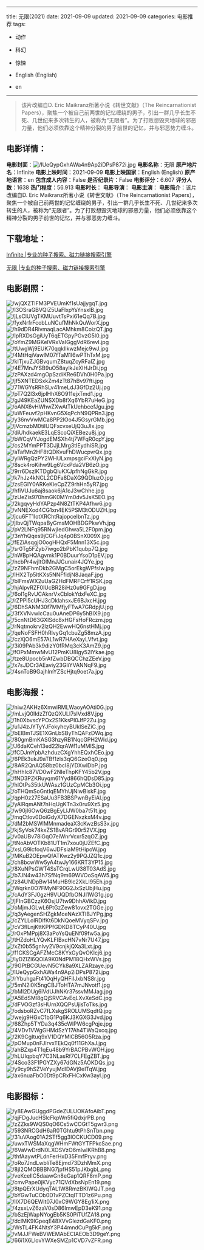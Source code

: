 
---
title: 无限(2021)
date: 2021-09-09
updated: 2021-09-09
categories: 电影推荐
tags:
- 动作
- 科幻
- 惊悚

- English (English)
- en
---


> 该片改编自D. Eric Maikranz所著小说《转世文献》（The Reincarnationist Papers），聚焦一个被自己前两世的记忆缠绕的男子，引出一群几乎长生不死、几世纪来多次转生的人，被称为“无限者”。为了打败想毁灭地球的邪恶力量，他们必须依靠这个精神分裂的男子前世的记忆，并与邪恶势力缠斗。

## **电影详情**：

**电影封面**：<img src="https://image.tmdb.org/t/p/w200/lUeQypGxhAWa4n9Ap2iDPsP872i.jpg" alt="/lUeQypGxhAWa4n9Ap2iDPsP872i.jpg" title="/lUeQypGxhAWa4n9Ap2iDPsP872i.jpg">
**电影名称**：无限
**原产地片名**：Infinite
**电影上映时间**：2021-09-09
**电影上映国家**：English (English)
**原产地语言**：en
**包含成人内容**：False
**是否纪录片**：False
**电影评分**：6.607
**评分人数**：1638
**热门程度**：56.913
**电影时长**：
**电影导演**：
**电影主演**：
**电影简介**：该片改编自D. Eric Maikranz所著小说《转世文献》（The Reincarnationist Papers），聚焦一个被自己前两世的记忆缠绕的男子，引出一群几乎长生不死、几世纪来多次转生的人，被称为“无限者”。为了打败想毁灭地球的邪恶力量，他们必须依靠这个精神分裂的男子前世的记忆，并与邪恶势力缠斗。

## **下载地址**：
[Infinite |专业的种子搜索、磁力链接搜索引擎](https://movie.amd794.com:2083/?search=Infinite&ordering=&mode=match_phrase&page_size=10&page=1)

[无限 |专业的种子搜索、磁力链接搜索引擎](https://movie.amd794.com:2083/?search=%E6%97%A0%E9%99%90&ordering=&mode=match_phrase&page_size=10&page=1)
 

## **电影剧照**：
<img src="https://image.tmdb.org/t/p/original/wjQXZTlFM3PVEUmKf1sUajjygqT.jpg" alt="/wjQXZTlFM3PVEUmKf1sUajjygqT.jpg" title="/wjQXZTlFM3PVEUmKf1sUajjygqT.jpg"><img src="https://image.tmdb.org/t/p/original/l3OSraGBVQIZ5UaFlxpYsYnsxlB.jpg" alt="/l3OSraGBVQIZ5UaFlxpYsYnsxlB.jpg" title="/l3OSraGBVQIZ5UaFlxpYsYnsxlB.jpg"><img src="https://image.tmdb.org/t/p/original/jLsClUVgTKMUuvtTsPxi61eQq7B.jpg" alt="/jLsClUVgTKMUuvtTsPxi61eQq7B.jpg" title="/jLsClUVgTKMUuvtTsPxi61eQq7B.jpg"><img src="https://image.tmdb.org/t/p/original/fyxNrfrFcobLuNCufMhNkQuWorX.jpg" alt="/fyxNrfrFcobLuNCufMhNkQuWorX.jpg" title="/fyxNrfrFcobLuNCufMhNkQuWorX.jpg"><img src="https://image.tmdb.org/t/p/original/h9dDR4RivmaqLacAMhkm8CoizQT.jpg" alt="/h9dDR4RivmaqLacAMhkm8CoizQT.jpg" title="/h9dDR4RivmaqLacAMhkm8CoizQT.jpg"><img src="https://image.tmdb.org/t/p/original/lpRXDsGgiUyT6qETGpyPGvzG5I0.jpg" alt="/lpRXDsGgiUyT6qETGpyPGvzG5I0.jpg" title="/lpRXDsGgiUyT6qETGpyPGvzG5I0.jpg"><img src="https://image.tmdb.org/t/p/original/oYmZ9MGKeIVRxVaIGggVdR6revI.jpg" alt="/oYmZ9MGKeIVRxVaIGggVdR6revI.jpg" title="/oYmZ9MGKeIVRxVaIGggVdR6revI.jpg"><img src="https://image.tmdb.org/t/p/original/tUwgWj9EUK70qqkIlkwzMejc9wJ.jpg" alt="/tUwgWj9EUK70qqkIlkwzMejc9wJ.jpg" title="/tUwgWj9EUK70qqkIlkwzMejc9wJ.jpg"><img src="https://image.tmdb.org/t/p/original/4MtHqiVawlM07fTaM1I6wPThTxM.jpg" alt="/4MtHqiVawlM07fTaM1I6wPThTxM.jpg" title="/4MtHqiVawlM07fTaM1I6wPThTxM.jpg"><img src="https://image.tmdb.org/t/p/original/kITjxuZJGBvqumZ8tuqZcyRFaIZ.jpg" alt="/kITjxuZJGBvqumZ8tuqZcyRFaIZ.jpg" title="/kITjxuZJGBvqumZ8tuqZcyRFaIZ.jpg"><img src="https://image.tmdb.org/t/p/original/4E7MnJYSB9uO58aylkJeXIHJrDi.jpg" alt="/4E7MnJYSB9uO58aylkJeXIHJrDi.jpg" title="/4E7MnJYSB9uO58aylkJeXIHJrDi.jpg"><img src="https://image.tmdb.org/t/p/original/zPAXzd4mgOpSzdiKRe6DVh0H0Pa.jpg" alt="/zPAXzd4mgOpSzdiKRe6DVh0H0Pa.jpg" title="/zPAXzd4mgOpSzdiKRe6DVh0H0Pa.jpg"><img src="https://image.tmdb.org/t/p/original/jf5XNTEDSxkZm4zTt87hBv97fti.jpg" alt="/jf5XNTEDSxkZm4zTt87hBv97fti.jpg" title="/jf5XNTEDSxkZm4zTt87hBv97fti.jpg"><img src="https://image.tmdb.org/t/p/original/71WGYsRRhSLv41meLdJ3GfDz2Uj.jpg" alt="/71WGYsRRhSLv41meLdJ3GfDz2Uj.jpg" title="/71WGYsRRhSLv41meLdJ3GfDz2Uj.jpg"><img src="https://image.tmdb.org/t/p/original/pT7Q2l3x6jplHhX6O911ejxTmd1.jpg" alt="/pT7Q2l3x6jplHhX6O911ejxTmd1.jpg" title="/pT7Q2l3x6jplHhX6O911ejxTmd1.jpg"><img src="https://image.tmdb.org/t/p/original/gJ49KEaZUNSXDb8fXq6YbR7uHeG.jpg" alt="/gJ49KEaZUNSXDb8fXq6YbR7uHeG.jpg" title="/gJ49KEaZUNSXDb8fXq6YbR7uHeG.jpg"><img src="https://image.tmdb.org/t/p/original/oANX6vHWhwZXwAtTkUehbcefJgu.jpg" alt="/oANX6vHWhwZXwAtTkUehbcefJgu.jpg" title="/oANX6vHWhwZXwAtTkUehbcefJgu.jpg"><img src="https://image.tmdb.org/t/p/original/uWFeuvf2pHKvnG5XqPchN9QPRn3.jpg" alt="/uWFeuvf2pHKvnG5XqPchN9QPRn3.jpg" title="/uWFeuvf2pHKvnG5XqPchN9QPRn3.jpg"><img src="https://image.tmdb.org/t/p/original/y36nvVwMCa8PP2lOo4J5GsyrGMb.jpg" alt="/y36nvVwMCa8PP2lOo4J5GsyrGMb.jpg" title="/y36nvVwMCa8PP2lOo4J5GsyrGMb.jpg"><img src="https://image.tmdb.org/t/p/original/jVcmzbM0tiIUQFxcvxeUjQ3uJIx.jpg" alt="/jVcmzbM0tiIUQFxcvxeUjQ3uJIx.jpg" title="/jVcmzbM0tiIUQFxcvxeUjQ3uJIx.jpg"><img src="https://image.tmdb.org/t/p/original/diUhdkaekE3LqEScoQiXEBezu8j.jpg" alt="/diUhdkaekE3LqEScoQiXEBezu8j.jpg" title="/diUhdkaekE3LqEScoQiXEBezu8j.jpg"><img src="https://image.tmdb.org/t/p/original/bWCqVYJogdEMSXh4tj7WFqR0cpY.jpg" alt="/bWCqVYJogdEMSXh4tj7WFqR0cpY.jpg" title="/bWCqVYJogdEMSXh4tj7WFqR0cpY.jpg"><img src="https://image.tmdb.org/t/p/original/cs2MYmPPT3DJjLMrg3tIEydhiSR.jpg" alt="/cs2MYmPPT3DJjLMrg3tIEydhiSR.jpg" title="/cs2MYmPPT3DJjLMrg3tIEydhiSR.jpg"><img src="https://image.tmdb.org/t/p/original/aTafMn2HF8tQDKvuFhDWucpvrQx.jpg" alt="/aTafMn2HF8tQDKvuFhDWucpvrQx.jpg" title="/aTafMn2HF8tQDKvuFhDWucpvrQx.jpg"><img src="https://image.tmdb.org/t/p/original/ylWRgQzPY2WHULxmpsgciFxXIyN.jpg" alt="/ylWRgQzPY2WHULxmpsgciFxXIyN.jpg" title="/ylWRgQzPY2WHULxmpsgciFxXIyN.jpg"><img src="https://image.tmdb.org/t/p/original/8sck4roKihw9Lg6VcxPda2VB6zO.jpg" alt="/8sck4roKihw9Lg6VcxPda2VB6zO.jpg" title="/8sck4roKihw9Lg6VcxPda2VB6zO.jpg"><img src="https://image.tmdb.org/t/p/original/9rr6DszlKTDgbQluKXJpfhNgGkR.jpg" alt="/9rr6DszlKTDgbQluKXJpfhNgGkR.jpg" title="/9rr6DszlKTDgbQluKXJpfhNgGkR.jpg"><img src="https://image.tmdb.org/t/p/original/k7hJz4kNCL2CDFa8DaXG9QDIuzO.jpg" alt="/k7hJz4kNCL2CDFa8DaXG9QDIuzO.jpg" title="/k7hJz4kNCL2CDFa8DaXG9QDIuzO.jpg"><img src="https://image.tmdb.org/t/p/original/zsEGIY0ARKeKieCpZZ9rhHn5yR7.jpg" alt="/zsEGIY0ARKeKieCpZZ9rhHn5yR7.jpg" title="/zsEGIY0ARKeKieCpZZ9rhHn5yR7.jpg"><img src="https://image.tmdb.org/t/p/original/hfiVUJu6aj8saok6jA1cJ3wChhe.jpg" alt="/hfiVUJu6aj8saok6jA1cJ3wChhe.jpg" title="/hfiVUJu6aj8saok6jA1cJ3wChhe.jpg"><img src="https://image.tmdb.org/t/p/original/zUeZis970hmGK0MYm0dv5JsK5EO.jpg" alt="/zUeZis970hmGK0MYm0dv5JsK5EO.jpg" title="/zUeZis970hmGK0MYm0dv5JsK5EO.jpg"><img src="https://image.tmdb.org/t/p/original/2kgqvyHdYAPzp4N8ZtTKP4Afhw6.jpg" alt="/2kgqvyHdYAPzp4N8ZtTKP4Afhw6.jpg" title="/2kgqvyHdYAPzp4N8ZtTKP4Afhw6.jpg"><img src="https://image.tmdb.org/t/p/original/vNNEXod4CG1xn4EK5PSM3tODUZH.jpg" alt="/vNNEXod4CG1xn4EK5PSM3tODUZH.jpg" title="/vNNEXod4CG1xn4EK5PSM3tODUZH.jpg"><img src="https://image.tmdb.org/t/p/original/jcu6FT1IotXRChtRajopceIbnTz.jpg" alt="/jcu6FT1IotXRChtRajopceIbnTz.jpg" title="/jcu6FT1IotXRChtRajopceIbnTz.jpg"><img src="https://image.tmdb.org/t/p/original/jIbvQjTWqpaByGmsMOHBDGPkwVh.jpg" alt="/jIbvQjTWqpaByGmsMOHBDGPkwVh.jpg" title="/jIbvQjTWqpaByGmsMOHBDGPkwVh.jpg"><img src="https://image.tmdb.org/t/p/original/pV2LNFq95RNwjIedGhwa5L2F0pm.jpg" alt="/pV2LNFq95RNwjIedGhwa5L2F0pm.jpg" title="/pV2LNFq95RNwjIedGhwa5L2F0pm.jpg"><img src="https://image.tmdb.org/t/p/original/3nYhQqes9jCGFiJq4p0BSnX009X.jpg" alt="/3nYhQqes9jCGFiJq4p0BSnX009X.jpg" title="/3nYhQqes9jCGFiJq4p0BSnX009X.jpg"><img src="https://image.tmdb.org/t/p/original/fEZiAsqgjO0ogHHQxF5Mnn13X5c.jpg" alt="/fEZiAsqgjO0ogHHQxF5Mnn13X5c.jpg" title="/fEZiAsqgjO0ogHHQxF5Mnn13X5c.jpg"><img src="https://image.tmdb.org/t/p/original/sr0Tg5FZyb7iwgo2bPbK1qubp7Q.jpg" alt="/sr0Tg5FZyb7iwgo2bPbK1qubp7Q.jpg" title="/sr0Tg5FZyb7iwgo2bPbK1qubp7Q.jpg"><img src="https://image.tmdb.org/t/p/original/nWBpHQAgvmk1P0BDuurYsoD1pEV.jpg" alt="/nWBpHQAgvmk1P0BDuurYsoD1pEV.jpg" title="/nWBpHQAgvmk1P0BDuurYsoD1pEV.jpg"><img src="https://image.tmdb.org/t/p/original/ncbPr4wjItOlMnJJGunair4JQYe.jpg" alt="/ncbPr4wjItOlMnJJGunair4JQYe.jpg" title="/ncbPr4wjItOlMnJJGunair4JQYe.jpg"><img src="https://image.tmdb.org/t/p/original/zZ9NFhmDkb2GMgC5orEkgWPfsIw.jpg" alt="/zZ9NFhmDkb2GMgC5orEkgWPfsIw.jpg" title="/zZ9NFhmDkb2GMgC5orEkgWPfsIw.jpg"><img src="https://image.tmdb.org/t/p/original/lHX2Tp5ltKXs5NNFfidjN8JaqaF.jpg" alt="/lHX2Tp5ltKXs5NNFfidjN8JaqaF.jpg" title="/lHX2Tp5ltKXs5NNFfidjN8JaqaF.jpg"><img src="https://image.tmdb.org/t/p/original/blFmsWX2uUaGZHdFMRFCrff1RSK.jpg" alt="/blFmsWX2uUaGZHdFMRFCrff1RSK.jpg" title="/blFmsWX2uUaGZHdFMRFCrff1RSK.jpg"><img src="https://image.tmdb.org/t/p/original/hjAlpvRZF0lUcBR28iHz0u9GFgD.jpg" alt="/hjAlpvRZF0lUcBR28iHz0u9GFgD.jpg" title="/hjAlpvRZF0lUcBR28iHz0u9GFgD.jpg"><img src="https://image.tmdb.org/t/p/original/6oI1gRvUCAknrVxCblokYdxFeXC.jpg" alt="/6oI1gRvUCAknrVxCblokYdxFeXC.jpg" title="/6oI1gRvUCAknrVxCblokYdxFeXC.jpg"><img src="https://image.tmdb.org/t/p/original/rZPPl5cUHJ3cDklahsxJE6BJxcH.jpg" alt="/rZPPl5cUHJ3cDklahsxJE6BJxcH.jpg" title="/rZPPl5cUHJ3cDklahsxJE6BJxcH.jpg"><img src="https://image.tmdb.org/t/p/original/6DhSANM30f7MMfjyFTwA7GRdpjU.jpg" alt="/6DhSANM30f7MMfjyFTwA7GRdpjU.jpg" title="/6DhSANM30f7MMfjyFTwA7GRdpjU.jpg"><img src="https://image.tmdb.org/t/p/original/3fXVNvwIcCau0uAneDP6y5hBIX9.jpg" alt="/3fXVNvwIcCau0uAneDP6y5hBIX9.jpg" title="/3fXVNvwIcCau0uAneDP6y5hBIX9.jpg"><img src="https://image.tmdb.org/t/p/original/5cnNtD63GXlSdc8xHGFsHoFRczm.jpg" alt="/5cnNtD63GXlSdc8xHGFsHoFRczm.jpg" title="/5cnNtD63GXlSdc8xHGFsHoFRczm.jpg"><img src="https://image.tmdb.org/t/p/original/rNqtmokrv2lzQH2EwwHQ6nstHMj.jpg" alt="/rNqtmokrv2lzQH2EwwHQ6nstHMj.jpg" title="/rNqtmokrv2lzQH2EwwHQ6nstHMj.jpg"><img src="https://image.tmdb.org/t/p/original/qeNoFSFH0hRlvyGq1cbuZg58mzA.jpg" alt="/qeNoFSFH0hRlvyGq1cbuZg58mzA.jpg" title="/qeNoFSFH0hRlvyGq1cbuZg58mzA.jpg"><img src="https://image.tmdb.org/t/p/original/czXjO6mE57AL1wR7HAeXayLVfvt.jpg" alt="/czXjO6mE57AL1wR7HAeXayLVfvt.jpg" title="/czXjO6mE57AL1wR7HAeXayLVfvt.jpg"><img src="https://image.tmdb.org/t/p/original/3i09PAb3k9dizY0fRMq3cK3AmZ9.jpg" alt="/3i09PAb3k9dizY0fRMq3cK3AmZ9.jpg" title="/3i09PAb3k9dizY0fRMq3cK3AmZ9.jpg"><img src="https://image.tmdb.org/t/p/original/fOPxMmwMvU12PmKU8Igy52lYkae.jpg" alt="/fOPxMmwMvU12PmKU8Igy52lYkae.jpg" title="/fOPxMmwMvU12PmKU8Igy52lYkae.jpg"><img src="https://image.tmdb.org/t/p/original/tze8Upocb5rAfZwbDBQCChzZEeV.jpg" alt="/tze8Upocb5rAfZwbDBQCChzZEeV.jpg" title="/tze8Upocb5rAfZwbDBQCChzZEeV.jpg"><img src="https://image.tmdb.org/t/p/original/x7sJDCr3AEaviy23GliYVANNqF9.jpg" alt="/x7sJDCr3AEaviy23GliYVANNqF9.jpg" title="/x7sJDCr3AEaviy23GliYVANNqF9.jpg"><img src="https://image.tmdb.org/t/p/original/4snToB9GajhlmYZScHjtq9oet7a.jpg" alt="/4snToB9GajhlmYZScHjtq9oet7a.jpg" title="/4snToB9GajhlmYZScHjtq9oet7a.jpg">

## **电影海报**：
<img src="https://image.tmdb.org/t/p/original/niw2AKHz6XmwiRMLWaoyAOAti0G.jpg" alt="/niw2AKHz6XmwiRMLWaoyAOAti0G.jpg" title="/niw2AKHz6XmwiRMLWaoyAOAti0G.jpg"><img src="https://image.tmdb.org/t/p/original/mLvjQ0IIdzZfQzQXULI7sIVxd8V.jpg" alt="/mLvjQ0IIdzZfQzQXULI7sIVxd8V.jpg" title="/mLvjQ0IIdzZfQzQXULI7sIVxd8V.jpg"><img src="https://image.tmdb.org/t/p/original/1h0XbvscYPOx2S1KksPI0JfP2Zu.jpg" alt="/1h0XbvscYPOx2S1KksPI0JfP2Zu.jpg" title="/1h0XbvscYPOx2S1KksPI0JfP2Zu.jpg"><img src="https://image.tmdb.org/t/p/original/u1J4zJYTyYJFokyhcyBUklSeZiC.jpg" alt="/u1J4zJYTyYJFokyhcyBUklSeZiC.jpg" title="/u1J4zJYTyYJFokyhcyBUklSeZiC.jpg"><img src="https://image.tmdb.org/t/p/original/bElBmTJSE1XGnLbSByThQAFzDWq.jpg" alt="/bElBmTJSE1XGnLbSByThQAFzDWq.jpg" title="/bElBmTJSE1XGnLbSByThQAFzDWq.jpg"><img src="https://image.tmdb.org/t/p/original/80gmBmKASG3hzyRB1NqcGPH2WId.jpg" alt="/80gmBmKASG3hzyRB1NqcGPH2WId.jpg" title="/80gmBmKASG3hzyRB1NqcGPH2WId.jpg"><img src="https://image.tmdb.org/t/p/original/J6daKCeh13ed22IqrAWf1uMMIS.jpg" alt="/J6daKCeh13ed22IqrAWf1uMMIS.jpg" title="/J6daKCeh13ed22IqrAWf1uMMIS.jpg"><img src="https://image.tmdb.org/t/p/original/fCDJmYpbAzhduzCXgYhhEQxhCEo.jpg" alt="/fCDJmYpbAzhduzCXgYhhEQxhCEo.jpg" title="/fCDJmYpbAzhduzCXgYhhEQxhCEo.jpg"><img src="https://image.tmdb.org/t/p/original/6PEk3ukJ9aTBf1zls3qQ6GzeOq0.jpg" alt="/6PEk3ukJ9aTBf1zls3qQ6GzeOq0.jpg" title="/6PEk3ukJ9aTBf1zls3qQ6GzeOq0.jpg"><img src="https://image.tmdb.org/t/p/original/8AR2QnAQ58bz0bcI8jYDXwlDbP.jpg" alt="/8AR2QnAQ58bz0bcI8jYDXwlDbP.jpg" title="/8AR2QnAQ58bz0bcI8jYDXwlDbP.jpg"><img src="https://image.tmdb.org/t/p/original/hHhIc87VD0wF2NIeThpKFY45b2V.jpg" alt="/hHhIc87VD0wF2NIeThpKFY45b2V.jpg" title="/hHhIc87VD0wF2NIeThpKFY45b2V.jpg"><img src="https://image.tmdb.org/t/p/original/fND3PZKRuyqm61Yyd866hQDsD85.jpg" alt="/fND3PZKRuyqm61Yyd866hQDsD85.jpg" title="/fND3PZKRuyqm61Yyd866hQDsD85.jpg"><img src="https://image.tmdb.org/t/p/original/hlOtPs35tkUWAsz1GUzCpMCb3Oi.jpg" alt="/hlOtPs35tkUWAsz1GUzCpMCb3Oi.jpg" title="/hlOtPs35tkUWAsz1GUzCpMCb3Oi.jpg"><img src="https://image.tmdb.org/t/p/original/oTHQmSoGntIqEMYhUjNiwBiskF.jpg" alt="/oTHQmSoGntIqEMYhUjNiwBiskF.jpg" title="/oTHQmSoGntIqEMYhUjNiwBiskF.jpg"><img src="https://image.tmdb.org/t/p/original/qpH0z27ESaUu3FB3BSPwnByEiAl.jpg" alt="/qpH0z27ESaUu3FB3BSPwnByEiAl.jpg" title="/qpH0z27ESaUu3FB3BSPwnByEiAl.jpg"><img src="https://image.tmdb.org/t/p/original/yAlRqmANt7nHqUgKTn3x0ru9Xz5.jpg" alt="/yAlRqmANt7nHqUgKTn3x0ru9Xz5.jpg" title="/yAlRqmANt7nHqUgKTn3x0ru9Xz5.jpg"><img src="https://image.tmdb.org/t/p/original/w90jI6OwQ6zBgEyLlJW0ba7t51t.jpg" alt="/w90jI6OwQ6zBgEyLlJW0ba7t51t.jpg" title="/w90jI6OwQ6zBgEyLlJW0ba7t51t.jpg"><img src="https://image.tmdb.org/t/p/original/mqCtlov0DoiGdyX7DGENxzkxM4v.jpg" alt="/mqCtlov0DoiGdyX7DGENxzkxM4v.jpg" title="/mqCtlov0DoiGdyX7DGENxzkxM4v.jpg"><img src="https://image.tmdb.org/t/p/original/dM2bMSWlMMnmadeaX3cKwzBsS3x.jpg" alt="/dM2bMSWlMMnmadeaX3cKwzBsS3x.jpg" title="/dM2bMSWlMMnmadeaX3cKwzBsS3x.jpg"><img src="https://image.tmdb.org/t/p/original/kjSyVok74kxZS1BvARGr90r52VX.jpg" alt="/kjSyVok74kxZS1BvARGr90r52VX.jpg" title="/kjSyVok74kxZS1BvARGr90r52VX.jpg"><img src="https://image.tmdb.org/t/p/original/v0aUBv78iGqO7eiWnrVcxr5zqOZ.jpg" alt="/v0aUBv78iGqO7eiWnrVcxr5zqOZ.jpg" title="/v0aUBv78iGqO7eiWnrVcxr5zqOZ.jpg"><img src="https://image.tmdb.org/t/p/original/tNoAbVOTKb81UT1m7xou0jUZEfC.jpg" alt="/tNoAbVOTKb81UT1m7xou0jUZEfC.jpg" title="/tNoAbVOTKb81UT1m7xou0jUZEfC.jpg"><img src="https://image.tmdb.org/t/p/original/xsLG9lcfoqV6wJDFsiaM9tHipoW.jpg" alt="/xsLG9lcfoqV6wJDFsiaM9tHipoW.jpg" title="/xsLG9lcfoqV6wJDFsiaM9tHipoW.jpg"><img src="https://image.tmdb.org/t/p/original/MKuB2OEpwQfATKwz2y9PQJZQ1c.jpg" alt="/MKuB2OEpwQfATKwz2y9PQJZQ1c.jpg" title="/MKuB2OEpwQfATKwz2y9PQJZQ1c.jpg"><img src="https://image.tmdb.org/t/p/original/ch8bcwWw5yA4twJy166KRT3YP15.jpg" alt="/ch8bcwWw5yA4twJy166KRT3YP15.jpg" title="/ch8bcwWw5yA4twJy166KRT3YP15.jpg"><img src="https://image.tmdb.org/t/p/original/8XuNPsGWT4SsTCrqLwU38T03AdS.jpg" alt="/8XuNPsGWT4SsTCrqLwU38T03AdS.jpg" title="/8XuNPsGWT4SsTCrqLwU38T03AdS.jpg"><img src="https://image.tmdb.org/t/p/original/b7JN4w43h7SfNq9m69WVOoSqAW5.jpg" alt="/b7JN4w43h7SfNq9m69WVOoSqAW5.jpg" title="/b7JN4w43h7SfNq9m69WVOoSqAW5.jpg"><img src="https://image.tmdb.org/t/p/original/z84UNDpBw14MuHB9lc2XkLI95Eh.jpg" alt="/z84UNDpBw14MuHB9lc2XkLI95Eh.jpg" title="/z84UNDpBw14MuHB9lc2XkLI95Eh.jpg"><img src="https://image.tmdb.org/t/p/original/Wqrkn0O7FMyNF90G2JxSzUbjHu.jpg" alt="/Wqrkn0O7FMyNF90G2JxSzUbjHu.jpg" title="/Wqrkn0O7FMyNF90G2JxSzUbjHu.jpg"><img src="https://image.tmdb.org/t/p/original/cAdY3FJ0gzH9VUQDfbONJI1WG1g.jpg" alt="/cAdY3FJ0gzH9VUQDfbONJI1WG1g.jpg" title="/cAdY3FJ0gzH9VUQDfbONJI1WG1g.jpg"><img src="https://image.tmdb.org/t/p/original/jFInGBCzzK6OsjU7tw9DhhAVikD.jpg" alt="/jFInGBCzzK6OsjU7tw9DhhAVikD.jpg" title="/jFInGBCzzK6OsjU7tw9DhhAVikD.jpg"><img src="https://image.tmdb.org/t/p/original/oMjmJGLwL6PtGzZew81ovx2TGGe.jpg" alt="/oMjmJGLwL6PtGzZew81ovx2TGGe.jpg" title="/oMjmJGLwL6PtGzZew81ovx2TGGe.jpg"><img src="https://image.tmdb.org/t/p/original/q3yAegenSHZgkMceNAzXTlBJYPg.jpg" alt="/q3yAegenSHZgkMceNAzXTlBJYPg.jpg" title="/q3yAegenSHZgkMceNAzXTlBJYPg.jpg"><img src="https://image.tmdb.org/t/p/original/cZYLLoIRDlfKt6DkNQoeMVyqSFv.jpg" alt="/cZYLLoIRDlfKt6DkNQoeMVyqSFv.jpg" title="/cZYLLoIRDlfKt6DkNQoeMVyqSFv.jpg"><img src="https://image.tmdb.org/t/p/original/cV3flLnjKttKPPfGDKD8TCyP40U.jpg" alt="/cV3flLnjKttKPPfGDKD8TCyP40U.jpg" title="/cV3flLnjKttKPPfGDKD8TCyP40U.jpg"><img src="https://image.tmdb.org/t/p/original/rOxPMPpj8X3aPoYsQuENf09fw5a.jpg" alt="/rOxPMPpj8X3aPoYsQuENf09fw5a.jpg" title="/rOxPMPpj8X3aPoYsQuENf09fw5a.jpg"><img src="https://image.tmdb.org/t/p/original/tHZdoHLYQvKLFIBxcHN7vNr7U47.jpg" alt="/tHZdoHLYQvKLFIBxcHN7vNr7U47.jpg" title="/tHZdoHLYQvKLFIBxcHN7vNr7U47.jpg"><img src="https://image.tmdb.org/t/p/original/xZt0b55gnlvy2V9cnjkjQXa3Lxt.jpg" alt="/xZt0b55gnlvy2V9cnjkjQXa3Lxt.jpg" title="/xZt0b55gnlvy2V9cnjkjQXa3Lxt.jpg"><img src="https://image.tmdb.org/t/p/original/f1CKSCgAFZMcC8KYxGyQvOKIcj6.jpg" alt="/f1CKSCgAFZMcC8KYxGyQvOKIcj6.jpg" title="/f1CKSCgAFZMcC8KYxGyQvOKIcj6.jpg"><img src="https://image.tmdb.org/t/p/original/iyDZlZl6QOlA9K0NdPM18QHxWVs.jpg" alt="/iyDZlZl6QOlA9K0NdPM18QHxWVs.jpg" title="/iyDZlZl6QOlA9K0NdPM18QHxWVs.jpg"><img src="https://image.tmdb.org/t/p/original/9GPtBCGUevN5CYk8a9XLZARzaye.jpg" alt="/9GPtBCGUevN5CYk8a9XLZARzaye.jpg" title="/9GPtBCGUevN5CYk8a9XLZARzaye.jpg"><img src="https://image.tmdb.org/t/p/original/lUeQypGxhAWa4n9Ap2iDPsP872i.jpg" alt="/lUeQypGxhAWa4n9Ap2iDPsP872i.jpg" title="/lUeQypGxhAWa4n9Ap2iDPsP872i.jpg"><img src="https://image.tmdb.org/t/p/original/rYbuhgaFt41OqHyQHFiIJxbNS8r.jpg" alt="/rYbuhgaFt41OqHyQHFiIJxbNS8r.jpg" title="/rYbuhgaFt41OqHyQHFiIJxbNS8r.jpg"><img src="https://image.tmdb.org/t/p/original/5mN2i0K5ngCBJToHTA7mJNvotf1.jpg" alt="/5mN2i0K5ngCBJToHTA7mJNvotf1.jpg" title="/5mN2i0K5ngCBJToHTA7mJNvotf1.jpg"><img src="https://image.tmdb.org/t/p/original/bMI2DUg6iVdUJhNKr37ssvMMJag.jpg" alt="/bMI2DUg6iVdUJhNKr37ssvMMJag.jpg" title="/bMI2DUg6iVdUJhNKr37ssvMMJag.jpg"><img src="https://image.tmdb.org/t/p/original/A5EdSMl8gQjSRVCAvEqLXvXeSdC.jpg" alt="/A5EdSMl8gQjSRVCAvEqLXvXeSdC.jpg" title="/A5EdSMl8gQjSRVCAvEqLXvXeSdC.jpg"><img src="https://image.tmdb.org/t/p/original/dFVOGzf3sHUrnXQQPsUjisToTks.jpg" alt="/dFVOGzf3sHUrnXQQPsUjisToTks.jpg" title="/dFVOGzf3sHUrnXQQPsUjisToTks.jpg"><img src="https://image.tmdb.org/t/p/original/odsboRZvC7fLXskgSROLUMSqdtQ.jpg" alt="/odsboRZvC7fLXskgSROLUMSqdtQ.jpg" title="/odsboRZvC7fLXskgSROLUMSqdtQ.jpg"><img src="https://image.tmdb.org/t/p/original/wejg9HGxC1bG1Pq6KJ3KGXG3Jvd.jpg" alt="/wejg9HGxC1bG1Pq6KJ3KGXG3Jvd.jpg" title="/wejg9HGxC1bG1Pq6KJ3KGXG3Jvd.jpg"><img src="https://image.tmdb.org/t/p/original/68Zhp5TYDa3q435cWlPW6cgPqje.jpg" alt="/68Zhp5TYDa3q435cWlPW6cgPqje.jpg" title="/68Zhp5TYDa3q435cWlPW6cgPqje.jpg"><img src="https://image.tmdb.org/t/p/original/4VDv1VWgGHMdSzY17Ah4TWaQxcq.jpg" alt="/4VDv1VWgGHMdSzY17Ah4TWaQxcq.jpg" title="/4VDv1VWgGHMdSzY17Ah4TWaQxcq.jpg"><img src="https://image.tmdb.org/t/p/original/2K9CgItuq9xV1DQYMlCB56O5Rza.jpg" alt="/2K9CgItuq9xV1DQYMlCB56O5Rza.jpg" title="/2K9CgItuq9xV1DQYMlCB56O5Rza.jpg"><img src="https://image.tmdb.org/t/p/original/pOMup0nFJIrvxTEkQq0f11GhXaJ.jpg" alt="/pOMup0nFJIrvxTEkQq0f11GhXaJ.jpg" title="/pOMup0nFJIrvxTEkQq0f11GhXaJ.jpg"><img src="https://image.tmdb.org/t/p/original/ahBZxp4T1qEu48b9YrBACPBvWOH.jpg" alt="/ahBZxp4T1qEu48b9YrBACPBvWOH.jpg" title="/ahBZxp4T1qEu48b9YrBACPBvWOH.jpg"><img src="https://image.tmdb.org/t/p/original/hLUIqpbqY7C3NLasRf7CLFEgZBT.jpg" alt="/hLUIqpbqY7C3NLasRf7CLFEgZBT.jpg" title="/hLUIqpbqY7C3NLasRf7CLFEgZBT.jpg"><img src="https://image.tmdb.org/t/p/original/4Sco33F1PGYZXy67dGNz5AOKDQs.jpg" alt="/4Sco33F1PGYZXy67dGNz5AOKDQs.jpg" title="/4Sco33F1PGYZXy67dGNz5AOKDQs.jpg"><img src="https://image.tmdb.org/t/p/original/y9cy9hSZVeYyujMdlDAVj9eITqW.jpg" alt="/y9cy9hSZVeYyujMdlDAVj9eITqW.jpg" title="/y9cy9hSZVeYyujMdlDAVj9eITqW.jpg"><img src="https://image.tmdb.org/t/p/original/ax6nuaFbO0Dt9pCRxFHCxKw3ayl.jpg" alt="/ax6nuaFbO0Dt9pCRxFHCxKw3ayl.jpg" title="/ax6nuaFbO0Dt9pCRxFHCxKw3ayl.jpg">

## **电影图标**：
<img src="https://image.tmdb.org/t/p/original/y8EAwGUggdPGdeZULUOKAfoAibT.png" alt="/y8EAwGUggdPGdeZULUOKAfoAibT.png" title="/y8EAwGUggdPGdeZULUOKAfoAibT.png"><img src="https://image.tmdb.org/t/p/original/qjFDgJucHSlcFkpWn5fiQdxjrPB.png" alt="/qjFDgJucHSlcFkpWn5fiQdxjrPB.png" title="/qjFDgJucHSlcFkpWn5fiQdxjrPB.png"><img src="https://image.tmdb.org/t/p/original/zZZks9WQS0qO6Cs5wCOGtT5gwr3.png" alt="/zZZks9WQS0qO6Cs5wCOGtT5gwr3.png" title="/zZZks9WQS0qO6Cs5wCOGtT5gwr3.png"><img src="https://image.tmdb.org/t/p/original/593NRCGdH6aR0TGhtu9tPhSnTbn.png" alt="/593NRCGdH6aR0TGhtu9tPhSnTbn.png" title="/593NRCGdH6aR0TGhtu9tPhSnTbn.png"><img src="https://image.tmdb.org/t/p/original/31uVAog01A2STf5gg3lOCKUCD09.png" alt="/31uVAog01A2STf5gg3lOCKUCD09.png" title="/31uVAog01A2STf5gg3lOCKUCD09.png"><img src="https://image.tmdb.org/t/p/original/uwxTWSMaXqgWHmFWtGYTFPkcSae.png" alt="/uwxTWSMaXqgWHmFWtGYTFPkcSae.png" title="/uwxTWSMaXqgWHmFWtGYTFPkcSae.png"><img src="https://image.tmdb.org/t/p/original/6VaVwDrdN0LXOSVzO6mlwlKRhB8.png" alt="/6VaVwDrdN0LXOSVzO6mlwlKRhB8.png" title="/6VaVwDrdN0LXOSVzO6mlwlKRhB8.png"><img src="https://image.tmdb.org/t/p/original/thfAaywtPLdnFerHxD35FmfPryv.png" alt="/thfAaywtPLdnFerHxD35FmfPryv.png" title="/thfAaywtPLdnFerHxD35FmfPryv.png"><img src="https://image.tmdb.org/t/p/original/oRo7JndLwbliTe8Ejmd73DzhMmX.png" alt="/oRo7JndLwbliTe8Ejmd73DzhMmX.png" title="/oRo7JndLwbliTe8Ejmd73DzhMmX.png"><img src="https://image.tmdb.org/t/p/original/8jI2QMOBBBNG7jpfHS51pJKbgbL.png" alt="/8jI2QMOBBBNG7jpfHS51pJKbgbL.png" title="/8jI2QMOBBBNG7jpfHS51pJKbgbL.png"><img src="https://image.tmdb.org/t/p/original/veKceIIC5daawGn8eGap1QRF8mP.png" alt="/veKceIIC5daawGn8eGap1QRF8mP.png" title="/veKceIIC5daawGn8eGap1QRF8mP.png"><img src="https://image.tmdb.org/t/p/original/cmvPape0jKVyc71QVdXbsNpEn19.png" alt="/cmvPape0jKVyc71QVdXbsNpEn19.png" title="/cmvPape0jKVyc71QVdXbsNpEn19.png"><img src="https://image.tmdb.org/t/p/original/8tpQErXUdyqTAL1W8RmzBKIWQJT.png" alt="/8tpQErXUdyqTAL1W8RmzBKIWQJT.png" title="/8tpQErXUdyqTAL1W8RmzBKIWQJT.png"><img src="https://image.tmdb.org/t/p/original/bYGwTuCOb0D1vPZCtqlTTD1z6Pu.png" alt="/bYGwTuCOb0D1vPZCtqlTTD1z6Pu.png" title="/bYGwTuCOb0D1vPZCtqlTTD1z6Pu.png"><img src="https://image.tmdb.org/t/p/original/llX7D6QEWIt07J0xC9WGY8Eg1iX.png" alt="/llX7D6QEWIt07J0xC9WGY8Eg1iX.png" title="/llX7D6QEWIt07J0xC9WGY8Eg1iX.png"><img src="https://image.tmdb.org/t/p/original/4zsxLvZ6zaV0sD86ImwEpD3eK91.png" alt="/4zsxLvZ6zaV0sD86ImwEpD3eK91.png" title="/4zsxLvZ6zaV0sD86ImwEpD3eK91.png"><img src="https://image.tmdb.org/t/p/original/bSzEjWapNYogEb5KS0PiTUfZA18.png" alt="/bSzEjWapNYogEb5KS0PiTUfZA18.png" title="/bSzEjWapNYogEb5KS0PiTUfZA18.png"><img src="https://image.tmdb.org/t/p/original/dclMK9lGpeqE48XVvGlezdGaKF0.png" alt="/dclMK9lGpeqE48XVvGlezdGaKF0.png" title="/dclMK9lGpeqE48XVvGlezdGaKF0.png"><img src="https://image.tmdb.org/t/p/original/WsTL4FK4NtsY3P44mndCuPg5kF.png" alt="/WsTL4FK4NtsY3P44mndCuPg5kF.png" title="/WsTL4FK4NtsY3P44mndCuPg5kF.png"><img src="https://image.tmdb.org/t/p/original/vMJJFWeBVWEMAbECIAEOb3D9geY.png" alt="/vMJJFWeBVWEMAbECIAEOb3D9geY.png" title="/vMJJFWeBVWEMAbECIAEOb3D9geY.png"><img src="https://image.tmdb.org/t/p/original/66i1X6LlovYWXeSMZp1CVD7vZFR.png" alt="/66i1X6LlovYWXeSMZp1CVD7vZFR.png" title="/66i1X6LlovYWXeSMZp1CVD7vZFR.png">
